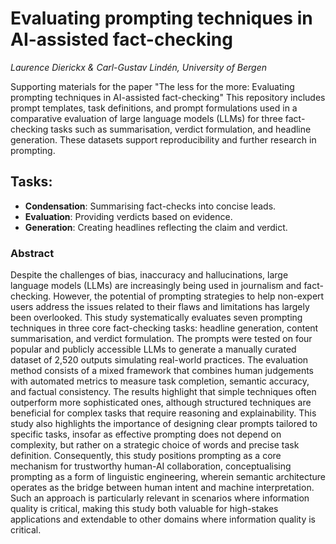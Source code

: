 # Evaluating prompting techniques in AI-assisted fact-checking

_Laurence Dierickx & Carl-Gustav Lindén, University of Bergen_

Supporting materials for the paper "The less for the more: Evaluating prompting techniques in AI-assisted fact-checking" This repository includes prompt templates, task definitions, and prompt formulations used in a comparative evaluation of large language models (LLMs) for three fact-checking tasks such as summarisation, verdict formulation, and headline generation. These datasets support reproducibility and further research in prompting.
## Tasks:
- **Condensation**: Summarising fact-checks into concise leads.
- **Evaluation**: Providing verdicts based on evidence.
- **Generation**: Creating headlines reflecting the claim and verdict.

### Abstract
Despite the challenges of bias, inaccuracy and hallucinations, large language models (LLMs) are increasingly being used in journalism and fact-checking. However, the potential of prompting strategies to help non-expert users address the issues related to their flaws and limitations has largely been overlooked. This study systematically evaluates seven prompting techniques in three core fact-checking tasks: headline generation, content summarisation, and verdict formulation. The prompts were tested on four popular and publicly accessible LLMs to generate a manually curated dataset of 2,520 outputs simulating real-world practices. The evaluation method consists of a mixed framework that combines human judgements with automated metrics to measure task completion, semantic accuracy, and factual consistency. The results highlight that simple techniques often outperform more sophisticated ones, although structured techniques are beneficial for complex tasks that require reasoning and explainability. This study also highlights the importance of designing clear prompts tailored to specific tasks, insofar as effective prompting does not depend on complexity, but rather on a strategic choice of words and precise task definition. Consequently, this study positions prompting as a core mechanism for trustworthy human-AI collaboration, conceptualising prompting as a form of linguistic engineering, wherein semantic architecture operates as the bridge between human intent and machine interpretation. Such an approach is particularly relevant in scenarios where information quality is critical, making this study both valuable for high-stakes applications and extendable to other domains where information quality is critical.

